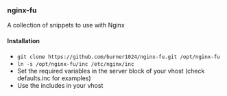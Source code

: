 ### nginx-fu

A collection of snippets to use with Nginx

#### Installation
* `git clone https://github.com/burner1024/nginx-fu.git /opt/nginx-fu`
* `ln -s /opt/nginx-fu/inc /etc/nginx/inc`
* Set the required variables in the server block of your vhost (check defaults.inc for examples)
* Use the includes in your vhost
